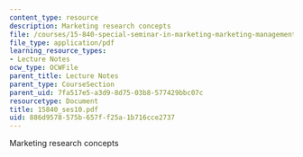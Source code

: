 ```yaml
---
content_type: resource
description: Marketing research concepts
file: /courses/15-840-special-seminar-in-marketing-marketing-management-spring-2004/886d9578575b657ff25a1b716cce2737_15840_ses10.pdf
file_type: application/pdf
learning_resource_types:
- Lecture Notes
ocw_type: OCWFile
parent_title: Lecture Notes
parent_type: CourseSection
parent_uid: 7fa517e5-a3d9-8d75-03b8-577429bbc07c
resourcetype: Document
title: 15840_ses10.pdf
uid: 886d9578-575b-657f-f25a-1b716cce2737
---
```

Marketing research concepts

